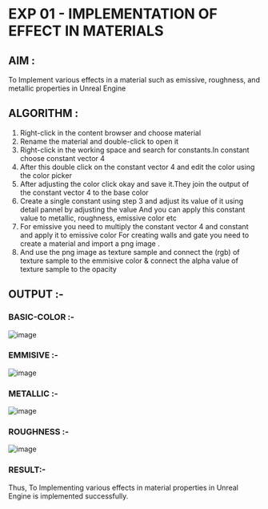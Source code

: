 # EXP 01 - IMPLEMENTATION OF EFFECT IN MATERIALS
## AIM :
To Implement various effects in a material such as emissive, roughness, and metallic properties in Unreal Engine
## ALGORITHM :
1) Right-click in the content browser and choose material
2) Rename the material and double-click to open it
3) Right-click in the working space and search for constants.In constant choose constant vector 4
4) After this double click on the constant vector 4 and edit the color using the color picker
5) After adjusting the color click okay and save it.They join the output of the constant vector 4 to the base color
6) Create a single constant using step 3 and adjust its value of it using detail pannel by adjusting the value And you can apply this constant value to metallic, roughness, emissive color etc
7) For emissive you need to multiply the constant vector 4 and constant and apply it to emissive color For creating walls and gate you need to create a material and import a png image .
8) And use the png image as texture sample and connect the (rgb) of texture sample to the emmisive color & connect the alpha value of texture sample to the opacity

## OUTPUT :-
### BASIC-COLOR :-
![image](https://user-images.githubusercontent.com/93427240/229363186-efb3524f-4409-4005-a6a6-0af57cdc76c1.png)
### EMMISIVE :-
![image](https://user-images.githubusercontent.com/93427240/229363206-dd69288a-6169-4b16-a437-5c3ed935ad6e.png)
### METALLIC :-
![image](https://user-images.githubusercontent.com/93427240/229363467-ea291be8-c04d-4e4f-8d7b-5fb4daacebfd.png)
### ROUGHNESS :-
![image](https://user-images.githubusercontent.com/93427240/229363489-f9ab6a58-2ecb-4f5d-a665-ea117fe55e4c.png)


### RESULT:-
Thus, To Implementing various effects in material properties in Unreal Engine is implemented successfully.
